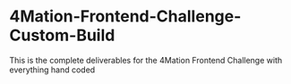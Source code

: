 # 4Mation-Frontend-Challenge-Custom-Build
This is the complete deliverables for the 4Mation Frontend Challenge with everything hand coded
